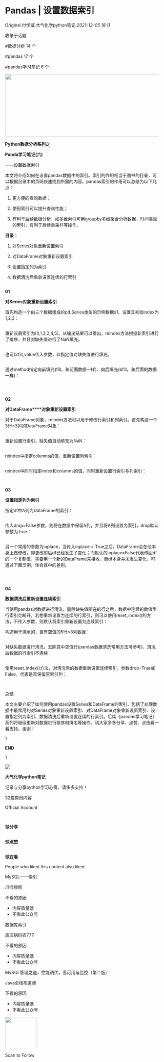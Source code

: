 # Pandas | 设置数据索引

<a id="copyright_logo"></a>Original <a id="js_author_name"></a>付学威 <a id="profileBt"></a><a id="js_name"></a>大气化学python笔记 *2021-12-05 18:11*

收录于话题

<a id="js_article_tag_name__2082367141265080322"></a>#数据分析 <a id="js_article_tag_num__2082367141265080322"></a>14 <a id="js_article_tag_tips__2082367141265080322"></a>个

<a id="js_article_tag_name__2073532319717457922"></a>#pandas <a id="js_article_tag_num__2073532319717457922"></a>17 <a id="js_article_tag_tips__2073532319717457922"></a>个

<a id="js_article_tag_name__2101124600976703488"></a>#pandas学习笔记 <a id="js_article_tag_num__2101124600976703488"></a>6 <a id="js_article_tag_tips__2101124600976703488"></a>个

<img width="613" height="204" src="../../../_resources/640_wx_fmt_png_wxfrom_5_wx_lazy__db24f10f211d4cd4b.png"/>

**Python数据分析系列之**

**Panda学习笔记(六)**

——设置数据索引

本文将介绍如何在设置pandas数据中的索引。索引的作用相当于图书的目录，可以根据目录中的页码快速找到所需的内容。pandas索引的作用可以总结为以下几点：

1.  更方便的查询数据；
    
2.  使用索引可以提升查询性能；
    
3.  有利于后续数据分析，如多维索引可用groupby多维聚合分析数据，时间类型的索引，有利于后续重采样等操作。
    

**目录：**

1.  对Series对象重新设置索引
    
2.  对DataFrame对象重新设置索引
    
3.  设置指定列为索引
    
4.  数据清洗后重新设置连续的行索引
    

![Image](data:image/gif;base64,iVBORw0KGgoAAAANSUhEUgAAAAEAAAABCAYAAAAfFcSJAAAADUlEQVQImWNgYGBgAAAABQABh6FO1AAAAABJRU5ErkJggg==)

**01**

**对Series对象重新设置索引**

首先构造一个由三个数据组成的pd.Series类型的示例数据s1，设置其初始index为1,2,3：

![Image](data:image/gif;base64,iVBORw0KGgoAAAANSUhEUgAAAAEAAAABCAYAAAAfFcSJAAAADUlEQVQImWNgYGBgAAAABQABh6FO1AAAAABJRU5ErkJggg==)

重新设置索引为\[0,1,3,2,4,5\]。从输出结果可以看出，reindex方法根据新索引进行了排序，并且对缺失值进行了NaN填充。

![Image](data:image/gif;base64,iVBORw0KGgoAAAANSUhEUgAAAAEAAAABCAYAAAAfFcSJAAAADUlEQVQImWNgYGBgAAAABQABh6FO1AAAAABJRU5ErkJggg==)

也可以fill_value传入参数，以指定值对缺失值进行填充。

![Image](data:image/gif;base64,iVBORw0KGgoAAAANSUhEUgAAAAEAAAABCAYAAAAfFcSJAAAADUlEQVQImWNgYGBgAAAABQABh6FO1AAAAABJRU5ErkJggg==)

通过method指定向前填充(fill，和前面数据一样)、向后填充(bfill，和后面的数据一样)：

![Image](data:image/gif;base64,iVBORw0KGgoAAAANSUhEUgAAAAEAAAABCAYAAAAfFcSJAAAADUlEQVQImWNgYGBgAAAABQABh6FO1AAAAABJRU5ErkJggg==)

![Image](data:image/gif;base64,iVBORw0KGgoAAAANSUhEUgAAAAEAAAABCAYAAAAfFcSJAAAADUlEQVQImWNgYGBgAAAABQABh6FO1AAAAABJRU5ErkJggg==)

![Image](data:image/gif;base64,iVBORw0KGgoAAAANSUhEUgAAAAEAAAABCAYAAAAfFcSJAAAADUlEQVQImWNgYGBgAAAABQABh6FO1AAAAABJRU5ErkJggg==)

**02**

**对DataFrame****对象重新设置索引**

对于DataFrame对象，reindex方法可以用于修改行索引和列索引。首先构造一个3行×3列的DataFrame对象：

![Image](data:image/gif;base64,iVBORw0KGgoAAAANSUhEUgAAAAEAAAABCAYAAAAfFcSJAAAADUlEQVQImWNgYGBgAAAABQABh6FO1AAAAABJRU5ErkJggg==)

重新设置行索引，缺失值自动填充为NaN：

![Image](data:image/gif;base64,iVBORw0KGgoAAAANSUhEUgAAAAEAAAABCAYAAAAfFcSJAAAADUlEQVQImWNgYGBgAAAABQABh6FO1AAAAABJRU5ErkJggg==)

reindex中指定columns的值，重新设置列索引：

![Image](data:image/gif;base64,iVBORw0KGgoAAAANSUhEUgAAAAEAAAABCAYAAAAfFcSJAAAADUlEQVQImWNgYGBgAAAABQABh6FO1AAAAABJRU5ErkJggg==)

reindex中同时指定index和columns的值，同时重新设置行索引与列索引：

![Image](data:image/gif;base64,iVBORw0KGgoAAAANSUhEUgAAAAEAAAABCAYAAAAfFcSJAAAADUlEQVQImWNgYGBgAAAABQABh6FO1AAAAABJRU5ErkJggg==)

![Image](data:image/gif;base64,iVBORw0KGgoAAAANSUhEUgAAAAEAAAABCAYAAAAfFcSJAAAADUlEQVQImWNgYGBgAAAABQABh6FO1AAAAABJRU5ErkJggg==)

**03**

**设置指定列为索引**

指定df中A列为DataFrame的索引：

![Image](data:image/gif;base64,iVBORw0KGgoAAAANSUhEUgAAAAEAAAABCAYAAAAfFcSJAAAADUlEQVQImWNgYGBgAAAABQABh6FO1AAAAABJRU5ErkJggg==)

传入drop=False参数，则将在数据中保留A列，并且将A列设置为索引，drop默认参数为True：

![Image](data:image/gif;base64,iVBORw0KGgoAAAANSUhEUgAAAAEAAAABCAYAAAAfFcSJAAAADUlEQVQImWNgYGBgAAAABQABh6FO1AAAAABJRU5ErkJggg==)

另一个常用的参数为inplace，当传入inplace = True之后，DataFrame会在他本身上做修改，即更改前后df已经发生了变化；而默认的inplace=False代表传回df的一个复制值，需要用一个新的DataFrame来接收，而df本身并未发生变化。可通过下面示例，体会其中的差别。

![Image](data:image/gif;base64,iVBORw0KGgoAAAANSUhEUgAAAAEAAAABCAYAAAAfFcSJAAAADUlEQVQImWNgYGBgAAAABQABh6FO1AAAAABJRU5ErkJggg==)

![Image](data:image/gif;base64,iVBORw0KGgoAAAANSUhEUgAAAAEAAAABCAYAAAAfFcSJAAAADUlEQVQImWNgYGBgAAAABQABh6FO1AAAAABJRU5ErkJggg==)

![Image](data:image/gif;base64,iVBORw0KGgoAAAANSUhEUgAAAAEAAAABCAYAAAAfFcSJAAAADUlEQVQImWNgYGBgAAAABQABh6FO1AAAAABJRU5ErkJggg==)

**04**

**数据清洗后重新设置连续索引**

当使用pandas对数据进行清洗，删除缺失值所在的行之后，数据中连续的数值型行索引会断开，若想重新设置为连续的行索引，则可以使用reset_index()的方法，不传入参数，则默认将索引重新设置为连续索引：

构造用于演示的，含有空值的5行×3列数据：

![Image](data:image/gif;base64,iVBORw0KGgoAAAANSUhEUgAAAAEAAAABCAYAAAAfFcSJAAAADUlEQVQImWNgYGBgAAAABQABh6FO1AAAAABJRU5ErkJggg==)

对缺失数据进行清洗，去除其中空值行(pandas数据清洗常用方法可参考)，清洗后数据的行索引不连续：

![Image](data:image/gif;base64,iVBORw0KGgoAAAANSUhEUgAAAAEAAAABCAYAAAAfFcSJAAAADUlEQVQImWNgYGBgAAAABQABh6FO1AAAAABJRU5ErkJggg==)

使用reset_index()方法，对清洗后的数据重新设置连续索引，参数drop=True或False，代表是否保留原索引列：

![Image](data:image/gif;base64,iVBORw0KGgoAAAANSUhEUgAAAAEAAAABCAYAAAAfFcSJAAAADUlEQVQImWNgYGBgAAAABQABh6FO1AAAAABJRU5ErkJggg==)

![Image](data:image/gif;base64,iVBORw0KGgoAAAANSUhEUgAAAAEAAAABCAYAAAAfFcSJAAAADUlEQVQImWNgYGBgAAAABQABh6FO1AAAAABJRU5ErkJggg==)

总结

本文主要介绍了如何使用pandas设置Series和DataFrame的索引，包括了处理数据中最常用的对Series对象重新设置索引、对DataFrame对象重新设置索引、设置指定列为索引、数据清洗后重新设置连续的行索引。后续《pandas学习笔记》系列将继续更新对数据进行排序和排名等操作。请大家多多分享、点赞、点击看一看支持，谢谢！

1

**END**

1

![](../../../_resources/0_wx_fmt_png_2a58c466ddcd4d8f9412778eff1d4f5b.png)

**大气化学python笔记**

记录与分享python学习心得。请多多支持！

<a id="js_profile_article"></a>32篇原创内容

Official Account

![Image](data:image/gif;base64,iVBORw0KGgoAAAANSUhEUgAAAAEAAAABCAYAAAAfFcSJAAAADUlEQVQImWNgYGBgAAAABQABh6FO1AAAAABJRU5ErkJggg==)

![Image](data:image/gif;base64,iVBORw0KGgoAAAANSUhEUgAAAAEAAAABCAYAAAAfFcSJAAAADUlEQVQImWNgYGBgAAAABQABh6FO1AAAAABJRU5ErkJggg==)

**球分享**

![Image](data:image/gif;base64,iVBORw0KGgoAAAANSUhEUgAAAAEAAAABCAYAAAAfFcSJAAAADUlEQVQImWNgYGBgAAAABQABh6FO1AAAAABJRU5ErkJggg==)

**球点赞**

![Image](data:image/gif;base64,iVBORw0KGgoAAAANSUhEUgAAAAEAAAABCAYAAAAfFcSJAAAADUlEQVQImWNgYGBgAAAABQABh6FO1AAAAABJRU5ErkJggg==)

**球在看**

People who liked this content also liked

MySQL——索引

爪哇缪斯

不看的原因

- 内容质量低
- 不看此公众号

数据库索引

高压锅码农777

不看的原因

- 内容质量低
- 不看此公众号

MySQL管理之道，性能调优，高可用与监控（第二版）

Java全栈布道师

不看的原因

- 内容质量低
- 不看此公众号

<img width="102" height="102" src="../../../_resources/qrcode_scene_10000004_size_102___8766e012f7f04ac78.bmp"/>

Scan to Follow